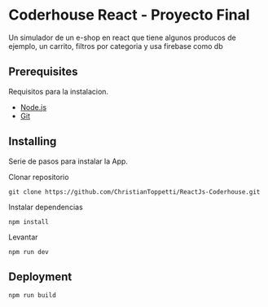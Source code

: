 # Coderhouse React - Proyecto Final

Un simulador de un e-shop en react que tiene algunos producos de ejemplo, un carrito, filtros por categoria y usa firebase como db



## Prerequisites

Requisitos para la instalacion.
- [Node.js](https://nodejs.org/es/download)
- [Git](https://git-scm.com/downloads)

## Installing

Serie de pasos para instalar la App.

Clonar repositorio

    git clone https://github.com/ChristianToppetti/ReactJs-Coderhouse.git

Instalar dependencias

    npm install

Levantar
    
    npm run dev


## Deployment

    npm run build
